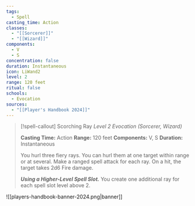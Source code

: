 ```yaml
---
tags:
  - Spell
casting_time: Action
classes:
  - "[[Sorcerer]]"
  - "[[Wizard]]"
components:
  - V
  - S
concentration: false
duration: Instantaneous
icon: LiWand2
level: 2
range: 120 feet
ritual: false
schools:
  - Evocation
sources: 
  - "[[Player's Handbook 2024]]"
---
```

>[!spell-callout] Scorching Ray
>_Level 2 Evocation (Sorcerer, Wizard)_
>
>**Casting Time:** Action
>**Range:** 120 feet
>**Components:** V, S
>**Duration:** Instantaneous
>
>You hurl three fiery rays. You can hurl them at one target within range or at several. Make a ranged spell attack for each ray. On a hit, the target takes 2d6 Fire damage.
>
>**_Using a Higher-Level Spell Slot._** You create one additional ray for each spell slot level above 2.


![[players-handbook-banner-2024.png|banner]]